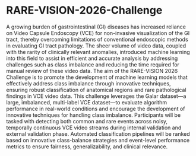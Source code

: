 # RARE-VISION-2026-Challenge

A growing burden of gastrointestinal (GI) diseases has increased reliance on Video Capsule
Endoscopy (VCE) for non-invasive visualization of the GI tract, thereby overcoming limitations of
conventional endoscopic methods in evaluating GI tract pathology. The sheer volume of video data,
coupled with the rarity of clinically relevant anomalies, introduced machine learning into this field to
assist in efficient and accurate analysis by addressing challenges such as class imbalance and
reducing the time required for manual review of these video data. The aim of the RARE-VISION 2026
Challenge is to promote the development of machine learning models that effectively address class
imbalance through innovative techniques, ensuring robust classification of anatomical regions and rare
pathological findings in VCE video data. This challenge leverages the Galar dataset—a large,
imbalanced, multi-label VCE dataset—to evaluate algorithm performance in real-world conditions and
encourage the development of innovative techniques for handling class imbalance. Participants will be
tasked with detecting both common and rare events across noisy, temporally continuous VCE video
streams during internal validation and external validation phase. Automated classification pipelines will
be ranked based on innovative class-balance strategies and event-level performance metrics to ensure
fairness, generalizability, and clinical relevance.
